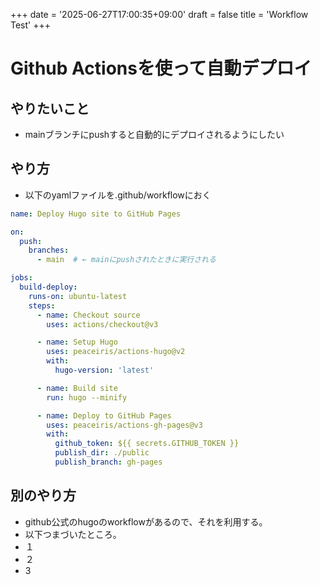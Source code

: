+++
date = '2025-06-27T17:00:35+09:00'
draft = false
title = 'Workflow Test'
+++

# Github Actionsを使って自動デプロイ

## やりたいこと
- mainブランチにpushすると自動的にデプロイされるようにしたい 
## やり方
- 以下のyamlファイルを.github/workflowにおく
```yaml
name: Deploy Hugo site to GitHub Pages

on:
  push:
    branches:
      - main  # ← mainにpushされたときに実行される

jobs:
  build-deploy:
    runs-on: ubuntu-latest
    steps:
      - name: Checkout source
        uses: actions/checkout@v3

      - name: Setup Hugo
        uses: peaceiris/actions-hugo@v2
        with:
          hugo-version: 'latest'

      - name: Build site
        run: hugo --minify

      - name: Deploy to GitHub Pages
        uses: peaceiris/actions-gh-pages@v3
        with:
          github_token: ${{ secrets.GITHUB_TOKEN }}
          publish_dir: ./public
          publish_branch: gh-pages
```
## 別のやり方
- github公式のhugoのworkflowがあるので、それを利用する。
- 以下つまづいたところ。
- １
- ２
- 3